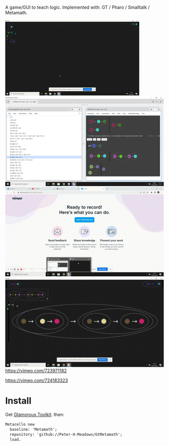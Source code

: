 A game/GUI to teach logic.
Implemented with: GT / Pharo / Smalltalk / Metamath.

![gif2](metamath-_240p_.gif)
![screenshot](mm.png)
![gif](metamath_game-_720p_.gif)
![gif](metamath4-_Original_.gif)
https://vimeo.com/723971182

https://vimeo.com/724183323

# Install
Get [Glamorous Toolkit](https://gtoolkit.com/).
then:

```Smalltalk
Metacello new 
  baseline: 'Metamath'; 
  repository: 'github://Peter-H-Meadows/GtMetamath';
  load.
```

